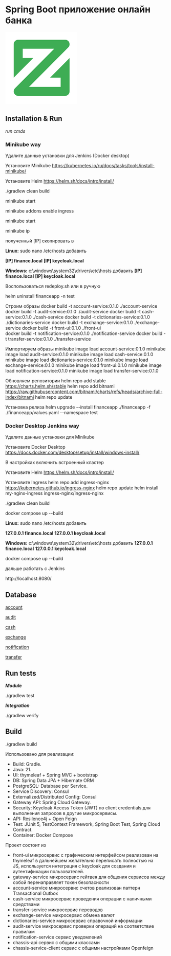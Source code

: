 # Spring Boot приложение онлайн банка
![logo.png](front-ui/src/main/resources/static/logo.png)

## Installation & Run
_run cmds_

### Minikube way

Удалите данные установки для Jenkins (Docker desktop)

Установите Minikube
https://kubernetes.io/ru/docs/tasks/tools/install-minikube/

Установите Helm
https://helm.sh/docs/intro/install/

./gradlew clean build

minikube start

minikube addons enable ingress

minikube start

minikube ip

полученный [IP] скопировать в

**Linux:**
sudo nano /etc/hosts
добавить

**[IP] finance.local**
**[IP] keycloak.local**

**Windows:**
c:\windows\system32\drivers\etc\hosts
добавить
**[IP] finance.local**
**[IP] keycloak.local**

Воспользоваться redeploy.sh или в ручную

helm uninstall financeapp -n test

Строим образы
docker build -t account-service:0.1.0 ./account-service
docker build -t audit-service:0.1.0 ./audit-service
docker build -t cash-service:0.1.0 ./cash-service
docker build -t dictionaries-service:0.1.0 ./dictionaries-service
docker build -t exchange-service:0.1.0 ./exchange-service
docker build -t front-ui:0.1.0 ./front-ui  
docker build -t notification-service:0.1.0 ./notification-service
docker build -t transfer-service:0.1.0 ./transfer-service

Импортируем образы
minikube image load account-service:0.1.0 
minikube image load audit-service:0.1.0 
minikube image load cash-service:0.1.0 
minikube image load dictionaries-service:0.1.0 
minikube image load exchange-service:0.1.0 
minikube image load front-ui:0.1.0 
minikube image load notification-service:0.1.0 
minikube image load transfer-service:0.1.0 

Обновляем репозитории
helm repo add stable https://charts.helm.sh/stable
helm repo add bitnami https://raw.githubusercontent.com/bitnami/charts/refs/heads/archive-full-index/bitnami
helm repo update

Установка релиза
helm upgrade --install financeapp ./financeapp -f ./financeapp/values.yaml --namespace test




### Docker Desktop Jenkins way

Удалите данные установки для Minikube

Установите Docker Desktop
https://docs.docker.com/desktop/setup/install/windows-install/

В настройках включить встроенный кластер

Установите Helm
https://helm.sh/docs/intro/install/

Установите Ingress
helm repo add ingress-nginx https://kubernetes.github.io/ingress-nginx
helm repo update
helm install my-nginx-ingress ingress-nginx/ingress-nginx

./gradlew clean build

docker compose up --build

**Linux:**
sudo nano /etc/hosts
добавить

**127.0.0.1 finance.local**
**127.0.0.1 keycloak.local**

**Windows:**
c:\windows\system32\drivers\etc\hosts
добавить
**127.0.0.1 finance.local**
**127.0.0.1 keycloak.local**

docker compose up --build

дальше работать с Jenkins

http://localhost:8080/



## Database
[account](account-service/src/main/resources/db/changelog/init-data-account.xml)

[audit](audit-service/src/main/resources/db/changelog/init-storedata-rule.xml)

[cash](cash-service/src/main/resources/db/changelog/init-storedata-cash.xml)

[exchange](exchange-service/src/main/resources/db/changelog/init-storedata-exchange.xml)

[notification](notification-service/src/main/resources/db/changelog/init-storedata-notification.xml)

[transfer](transfer-service/src/main/resources/db/changelog/init-storedata-transfer.xml)



## Run tests
_**Module**_

./gradlew test

_**Integration**_

./gradlew verify

## Build
./gradlew build

Использовано для реализации:
* Build: Gradle.
* Java: 21.
* UI: thymeleaf + Spring MVC + bootstrap
* DB: Spring Data JPA + Hibernate ORM
* PostgreSQL: Database per Service.
* Service Discovery: Consul
* Externalized/Distributed Config: Consul
* Gateway API: Spring Cloud Gateway.
* Security: Keycloak Access Token (JWT) по client credentials для выполнения запросов в другие микросервисы.
* API: Resilence4j + Open Feign
* Test: JUnit 5, TestContext Framework, Spring Boot Test, Spring Cloud Contract.
* Container: Docker Compose

Проект состоит из
* front-ui микросервис с графическим интерфейсом реализован на thymeleaf в дальнейшем желательно переписать полностью на  
JS, используется интеграция c keycloak для создания и аутентификации пользователей.
* gateway-service микросервис гейтвея для общения сервисов между собой перенаправляет токен безопасности
* account-service микросервис счетов реализован паттерн Transactional Outbox
* cash-service микросервис проведения операции с наличными средствами
* transfer-service микросервис переводов
* exchange-service микросервис обмена валют
* dictionaries-service микросервис справочной информации
* audit-service микросервис проверки операций на соответствие правилам
* notification-service сервис уведомлений
* chassis-api сервис с общими классами
* chassis-service-client сервис с общими настройками Openfeign 